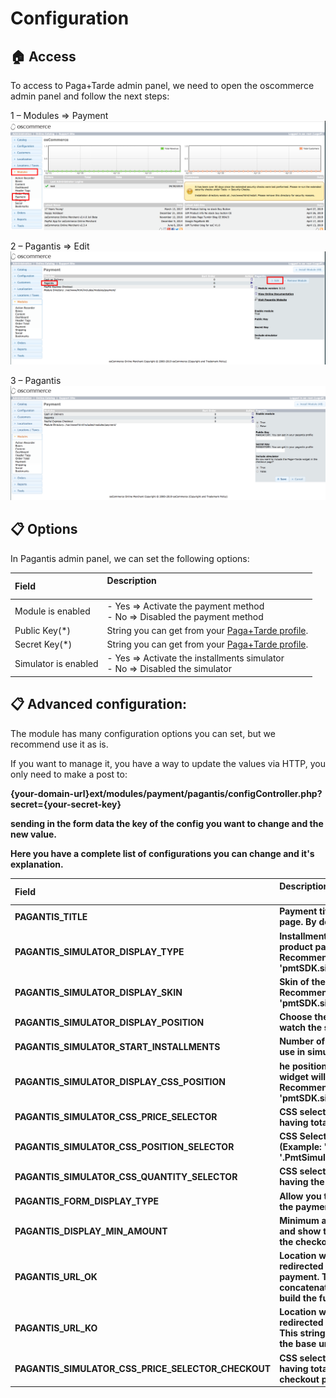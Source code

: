 # Configuration

## :house: Access

To access to Paga+Tarde admin panel, we need to open the oscommerce admin panel and follow the next steps:

1 – Modules => Payment
![Step 1](./oscommerce_configuration_1.png?raw=true "Step 1")

2 – Pagantis => Edit
![Step 2](./oscommerce_configuration_2.png?raw=true "Step 2")

3 – Pagantis
![Step 3](./oscommerce_configuration_3.png?raw=true "Step 3")

## :clipboard: Options
In Pagantis admin panel, we can set the following options:

| Field | Description<br/><br/>
| :------------- |:-------------| 
| Module is enabled    |  - Yes => Activate the payment method <br/> - No => Disabled the payment method
| Public Key(*)        |  String you can get from your [Paga+Tarde profile](https://bo.pagamastarde.com/shop).
| Secret Key(*)        |  String you can get from your [Paga+Tarde profile](https://bo.pagamastarde.com/shop).
| Simulator is enabled |  - Yes => Activate the installments simulator <br/> - No => Disabled the simulator


## :clipboard: Advanced configuration:
The module has many configuration options you can set, but we recommend use it as is.

If you want to manage it, you have a way to update the values via HTTP, you only need to make a post to:

<strong>{your-domain-url}ext/modules/payment/pagantis/configController.php?secret={your-secret-key}

sending in the form data the key of the config you want to change and the new value.


Here you have a complete list of configurations you can change and it's explanation. 


| Field | Description<br/><br/>
| :------------- |:-------------| 
| PAGANTIS_TITLE                           | Payment title to show in checkout page. By default:"Instant financing".
| PAGANTIS_SIMULATOR_DISPLAY_TYPE          | Installments simulator skin inside product page, in positive case. Recommended value: 'pmtSDK.simulator.types.SIMPLE'.
| PAGANTIS_SIMULATOR_DISPLAY_SKIN          | Skin of the product page simulator. Recommended value: 'pmtSDK.simulator.skins.BLUE'.
| PAGANTIS_SIMULATOR_DISPLAY_POSITION      | Choose the place where you want to watch the simulator.
| PAGANTIS_SIMULATOR_START_INSTALLMENTS    | Number of installments by default to use in simulator.
| PAGANTIS_SIMULATOR_DISPLAY_CSS_POSITION  | he position where the simulator widget will be injected. Recommended value: 'pmtSDK.simulator.positions.INNER'.
| PAGANTIS_SIMULATOR_CSS_PRICE_SELECTOR    | CSS selector with DOM element having totalAmount value.
| PAGANTIS_SIMULATOR_CSS_POSITION_SELECTOR | CSS Selector to inject the widget. (Example: '#simulator', '.PmtSimulator')
| PAGANTIS_SIMULATOR_CSS_QUANTITY_SELECTOR | CSS selector with DOM element having the quantity selector value.
| PAGANTIS_FORM_DISPLAY_TYPE               | Allow you to select the way to show the payment form in your site
| PAGANTIS_DISPLAY_MIN_AMOUNT              | Minimum amount to use the module and show the payment method in the checkout page.
| PAGANTIS_URL_OK                          | Location where user will be redirected after a successful payment. This string will be concatenated to the base url to build the full url
| PAGANTIS_URL_KO                          | Location where user will be redirected after a wrong payment. This string will be concatenated to the base url to build the full url
| PAGANTIS_SIMULATOR_CSS_PRICE_SELECTOR_CHECKOUT | CSS selector with DOM element having totalAmount value on checkout page.